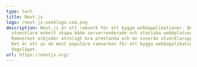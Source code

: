```yaml
---
type: tech
title: Next.js
logo: /next-js-seeklogo.com.png
description: Next.js är ett ramverk för att bygga webbapplikationer. Det låter
  utvecklare enkelt skapa både serverrenderade och statiska webbplatser.
  Ramverket erbjuder otroligt bra prestanda och en suverän utvecklarupplevelse.
  Det är ett av de mest populära ramverken för att bygga webbapplikationer i
  dagsläget.
url: https://nextjs.org/
---
```

